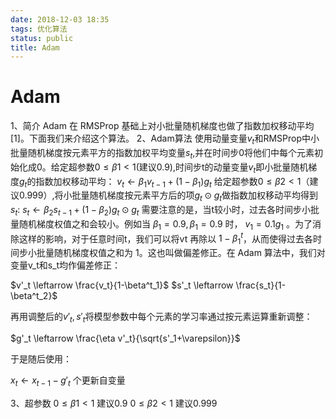```yaml
---
date: 2018-12-03 18:35
tags: 优化算法
status: public
title: Adam
---
```


# Adam
1、简介
Adam 在 RMSProp 基础上对小批量随机梯度也做了指数加权移动平均 [1]。下面我们来介绍这个算法。
2、Adam算法
使用动量变量$v_t$和RMSProp中小批量随机梯度按元素平方的指数加权平均变量$s_t$,并在时间步0将他们中每个元素初始化成0。给定超参数$0\leq \beta 1 <1$(建议0.9),时间步t的动量变量$v_t$即小批量随机梯度$g_t$的指数加权移动平均：
$v_t \leftarrow \beta_1 v_{t-1} + (1-\beta_1) g_t$
给定超参数$0\leq \beta 2 <1$（建议0.999）,将小批量随机梯度按元素平方后的项$g_t⊙ g_t$做指数加权移动平均得到$s_t$:
$s_t \leftarrow \beta_2 s_{t-1}+(1-\beta_2)g_t ⊙ g_t$
需要注意的是，当t较小时，过去各时间步小批量随机梯度权值之和会较小。例如当  $\beta_1=0.9,\beta_1=0.9$  时， $v_1=0.1g_1$ 。为了消除这样的影响，对于任意时间t，我们可以将vt 再除以  $1−\beta^t_1$，从而使得过去各时间步小批量随机梯度权值之和为 1。这也叫做偏差修正。在 Adam 算法中，我们对变量v_t和s_t均作偏差修正：

$v'_t \leftarrow \frac{v_t}{1-\beta^t_1}$
$s'_t \leftarrow \frac{s_t}{1-\beta^t_2}$

再用调整后的$v'_t,s'_t$将模型参数中每个元素的学习率通过按元素运算重新调整：

$g'_t \leftarrow \frac{\eta v'_t}{\sqrt{s'_1+\varepsilon}}$

于是随后使用：

$x_t \leftarrow x_{t-1}-g'_t$ 个更新自变量

3、超参数
$0\leq \beta 1 <1$ 建议0.9
$0\leq \beta 2 <1$ 建议0.999